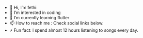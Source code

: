 - 👋 Hi, I’m fethi
- 👀 I’m interested in coding
- 🌱 I’m currently learning flutter 
- 📫 How to reach me : Check social links below.
- ⚡ Fun fact: I spend almost 12 hours listening to songs every day.

<!---
codingdz/codingdz is a ✨ special ✨ repository because its `README.md` (this file) appears on your GitHub profile.
You can click the Preview link to take a look at your changes.
--->
